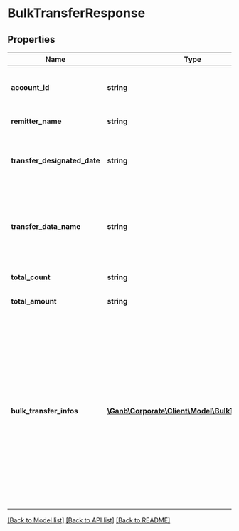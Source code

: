 # BulkTransferResponse

## Properties
Name | Type | Description | Notes
------------ | ------------- | ------------- | -------------
**account_id** | **string** | 口座ID 半角英数字 口座を識別するID | [optional] 
**remitter_name** | **string** | 振込依頼人名 半角文字 | [optional] 
**transfer_designated_date** | **string** | 振込指定日 半角文字 YYYY-MM-DD形式 | [optional] 
**transfer_data_name** | **string** | 振込データ名 全半角文字 作成した総合振込のデータを区別するためのメモ | [optional] 
**total_count** | **string** | 合計件数 半角数字 | [optional] 
**total_amount** | **string** | 合計金額 半角数字 | [optional] 
**bulk_transfer_infos** | [**\Ganb\Corporate\Client\Model\BulkTransferInfo[]**](BulkTransferInfo.md) | 総合振込明細情報 総合振込明細のリスト 明細情報取得フラグが「True：取得する」、かつ明細情報取得結果フラグが「True：取得可」のときのみ設定します それ以外は項目自体を設定しません | [optional] 

[[Back to Model list]](../README.md#documentation-for-models) [[Back to API list]](../README.md#documentation-for-api-endpoints) [[Back to README]](../README.md)



